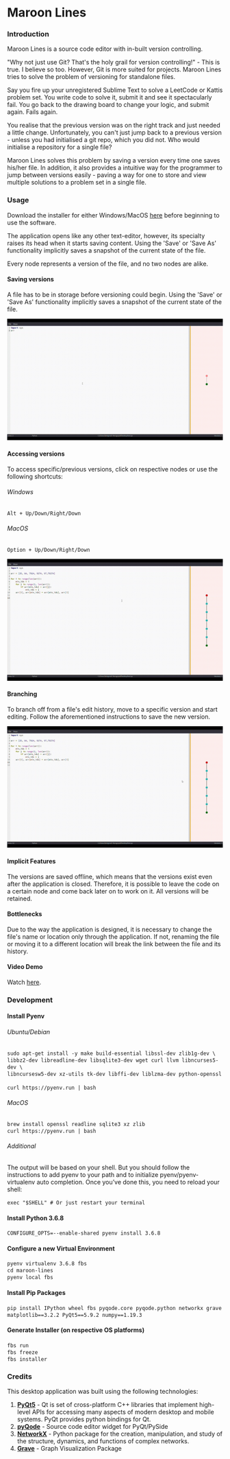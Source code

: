 # Maroon Lines
### Introduction

Maroon Lines is a source code editor with in-built version controlling.    
    
"Why not just use Git? That's the holy grail for version controlling!" - This is true. I believe so too. However, Git is more suited for projects. Maroon Lines tries to solve the problem of versioning for standalone files.     
    
Say you fire up your unregistered Sublime Text to solve a LeetCode or Kattis problem set. You write code to solve it, submit it and see it spectacularly fail. You go back to the drawing board to change your logic, and submit again. Fails again.   
  
You realise that the previous version was on the right track and just needed a little change. Unfortunately, you can't just jump back to a previous version - unless you had initialised a git repo, which you did not. Who would initialise a repository for a single file?    
    
Maroon Lines solves this problem by saving a version every time one saves his/her file. In addition, it also provides a intuitive way for the programmer to jump between versions easily - paving a way for one to store and view multiple solutions to a problem set in a single file.  

### Usage  
Download the installer for either Windows/MacOS [here](https://github.com/jaivigneshvenugopal/maroon-lines/releases) before beginning to use the software.  
  
The application opens like any other text-editor, however, its specialty raises its head when it starts saving content. Using the 'Save' or 'Save As' functionality implicitly saves a snapshot of the current state of the file.  
  
  
Every node represents a version of the file, and no two nodes are alike.  

#### Saving versions
A file has to be in storage before versioning could begin. Using the 'Save' or 'Save As' functionality implicitly saves a snapshot of the current state of the file.
 
![](assets/1.gif)

#### Accessing versions
To access specific/previous versions, click on respective nodes or use the following shortcuts:
###### Windows
```
Alt + Up/Down/Right/Down 
```
###### MacOS
```
Option + Up/Down/Right/Down
```
![](assets/2.gif)

#### Branching
To branch off from a file's edit history, move to a specific version and start editing. Follow the aforementioned instructions to save the new version.

![](assets/3.gif)

#### Implicit Features
The versions are saved offline, which means that the versions exist even after the application is closed. Therefore, it is possible to leave the code on a certain node and come back later on to work on it. All versions will be retained.

#### Bottlenecks
Due to the way the application is designed, it is necessary to change the file's name or location only through the application. If not, renaming the file or moving it to a different location will break the link between the file and its history.

#### Video Demo
Watch [here](https://youtu.be/iPX9T3kSThg).

### Development
#### Install Pyenv
###### Ubuntu/Debian
```
sudo apt-get install -y make build-essential libssl-dev zlib1g-dev \
libbz2-dev libreadline-dev libsqlite3-dev wget curl llvm libncurses5-dev \
libncursesw5-dev xz-utils tk-dev libffi-dev liblzma-dev python-openssl

curl https://pyenv.run | bash
```

###### MacOS
```
brew install openssl readline sqlite3 xz zlib
curl https://pyenv.run | bash
```

###### Additional
The output will be based on your shell. But you should follow the instructions to add pyenv to your path and to initialize pyenv/pyenv-virtualenv auto completion. Once you’ve done this, you need to reload your shell:
```
exec "$SHELL" # Or just restart your terminal
```

#### Install Python 3.6.8
```
CONFIGURE_OPTS=--enable-shared pyenv install 3.6.8
```

#### Configure a new Virtual Environment
```
pyenv virtualenv 3.6.8 fbs
cd maroon-lines
pyenv local fbs
```

#### Install Pip Packages
```
pip install IPython wheel fbs pyqode.core pyqode.python networkx grave matplotlib==3.2.2 PyQt5==5.9.2 numpy==1.19.3
```

#### Generate Installer (on respective OS platforms)
```
fbs run
fbs freeze
fbs installer
```
### Credits
This desktop application was built using the following technologies:
1. [**PyQt5**](https://pypi.org/project/PyQt5/) - Qt is set of cross-platform C++ libraries that implement high-level APIs for accessing many aspects of modern desktop and mobile systems. PyQt provides python bindings for Qt.
2. [**pyQode**](https://github.com/pyQode) - Source code editor widget for PyQt/PySide
3. [**NetworkX**](https://networkx.org/) - Python package for the creation, manipulation, and study of the structure, dynamics, and functions of complex networks.
4. [**Grave**](https://github.com/networkx/grave) - Graph Visualization Package
